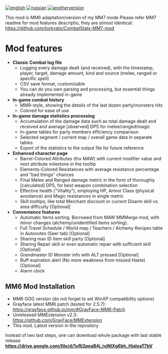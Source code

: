 [![english](https://img.shields.io/badge/lang-English-green.svg)](https://github.com/torkvato/CombatStats-MM6-mod/blob/master/README.md)
[![russian](https://img.shields.io/badge/lang-Russian-red.svg)](https://github.com/torkvato/CombatStats-MM6-mod/blob/master/README.ru.md)
[![anotherversion](https://img.shields.io/badge/anotherversion-MM7-yellow.svg)](https://github.com/torkvato/CombatStats-MM7-mod)

This mod is MM6 adaptation/version of my MM7 mode
Please refer MM7 readme for mod features descriptio, they are almost identical:
https://github.com/torkvato/CombatStats-MM7-mod

# Mod features
- **Classic Combat log file**
    - Logging every damage dealt (and received), with the timestamp, player, target, damage amount, kind and source (melee, ranged or specific spell)
    - CSV save format, customizable
    - You can do you own parsing and processing, but essential things already implemented in-game
- **In-game combat history**
    -  MM9-style, showing the details of the last dozen party/monsters hits
    -  Colored for ease of use
- **In-game damage statistics processing**
    - Accumulation of the damage data such as total damage dealt and received and average [observed] DPS for melee/ranged/magic
    - In-game tables for party members efficiency comparison
    - Selected segment / current map / overall game data in separate tables
    - Export of the statistics to the output file for future reference
- **Enhanced character page**
    - Barrel-Colored Attributes (thx MAW) with current modifier value and next attribute milestone in the tooltip
    - Elements-Colored Resistances with average resistance percentage and "bad things" chances
    - Final Melee and Ranged damage metric in the form of thoroughly [calculated] DPS, for best weapon combination selection
    - Effective health ("Vitality"), employing HP, Armor Class (physical avoidance) and Magic resistances in single metric
    - Skill tooltips, like total Merchant discount or current Disarm skill vs. area difficulty [Optional]   
- **Convenience features**	
    - Automatic items sorting. Borrowed from MAW MMMerge mod, with minor changes (alchemy/unidentified items sorting). 
    - Full Travel Schedule / World map / Teachers / Alchemy Recipes table in Autonotes (Seer tab) [Optional]	
    - Sharing max ID Item skill party [Optional]
    - Sharing Repair skill or even automatic repair with sufficient skill [Optional]
    - Grandmaster ID Monster info with ALT pressed [Optional]
    - Buff expiration alert (No more weakness from missed Haste) [Optional]
    - Alarm clock 


## MM6 Mod Installation
 - MM6 GOG version (do not forget to set WinXP compatibility options)
 - Grayface latest MM6 patch (tested for 2.5.7): https://grayface.github.io/mm/#GrayFace-MM6-Patch
 - Unreleased MMExtension v2.3: https://github.com/GrayFace/MMExtension 
 - This mod. Latest version in the repository 
 
Instead of two last steps, one can download whole package with last stable release\
**https://drive.google.com/file/d/1yRj2peaB4j_ivjNlXg6bh_HiaIoaT7bV**

